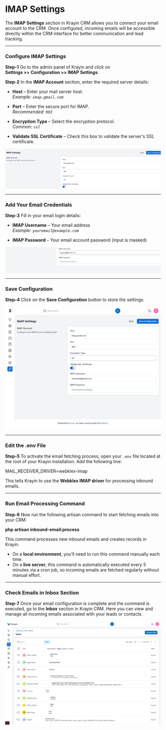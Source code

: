 <!-- wp:heading -->
# IMAP Settings
<!-- /wp:heading -->

<!-- wp:paragraph -->
The **IMAP Settings** section in Krayin CRM allows you to connect your email account to the CRM. Once configured, incoming emails will be accessible directly within the CRM interface for better communication and lead tracking.
<!-- /wp:paragraph -->

---

<!-- wp:heading {"level":3} -->
### Configure IMAP Settings
<!-- /wp:heading -->

<!-- wp:paragraph -->
**Step-1** Go to the admin panel of Krayin and click on  
**Settings >> Configuration >> IMAP Settings**.
<!-- /wp:paragraph -->

<!-- wp:paragraph -->
**Step-2** In the **IMAP Account** section, enter the required server details:
<!-- /wp:paragraph -->

<!-- wp:list -->
- **Host** – Enter your mail server host.  
  _Example: `imap.gmail.com`_

- **Port** – Enter the secure port for IMAP.  
  _Recommended: `993`_

- **Encryption Type** – Select the encryption protocol.  
  _Common: `ssl`_

- **Validate SSL Certificate** – Check this box to validate the server's SSL certificate.
<!-- /wp:list -->

<!-- wp:image -->
![Server details](../../assets/2.x/images/configure/settings/imap-server.png)
<!-- /wp:image -->

---

<!-- wp:heading {"level":3} -->
### Add Your Email Credentials
<!-- /wp:heading -->

<!-- wp:paragraph -->
**Step-3** Fill in your email login details:
<!-- /wp:paragraph -->

<!-- wp:list -->
- **IMAP Username** – Your email address  
  _Example: `youremail@example.com`_

- **IMAP Password** – Your email account password (input is masked)
<!-- /wp:list -->

<!-- wp:image -->
![Email password](../../assets/2.x/images/configure/settings/email-password.png)
<!-- /wp:image -->

---

<!-- wp:heading {"level":3} -->
### Save Configuration
<!-- /wp:heading -->

<!-- wp:paragraph -->
**Step-4** Click on the **Save Configuration** button to store the settings.
<!-- /wp:paragraph -->

<!-- wp:image -->
![IMAP Save button](../../assets/2.x/images/configure/settings/imap-save-button.png)
<!-- /wp:image -->

---

<!-- wp:heading {"level":3} -->
### Edit the .env File
<!-- /wp:heading -->

<!-- wp:paragraph -->
**Step-5** To activate the email fetching process, open your `.env` file located at the root of your Krayin installation. Add the following line:
<!-- /wp:paragraph -->

<!-- wp:code -->
MAIL_RECEIVER_DRIVER=webklex-imap
<!-- /wp:code -->

<!-- wp:paragraph -->
This tells Krayin to use the **Webklex IMAP driver** for processing inbound emails.
<!-- /wp:paragraph -->

---

<!-- wp:heading {"level":3} -->
### Run Email Processing Command
<!-- /wp:heading -->

<!-- wp:paragraph -->
**Step-6** Now run the following artisan command to start fetching emails into your CRM:
<!-- /wp:paragraph -->

<!-- wp:code -->
**php artisan inbound-email:process**
<!-- /wp:code -->

<!-- wp:paragraph -->
This command processes new inbound emails and creates records in Krayin.  
- On a **local environment**, you’ll need to run this command manually each time.  
- On a **live server**, this command is automatically executed every 5 minutes via a cron job, so incoming emails are fetched regularly without manual effort.
<!-- /wp:paragraph -->

---

<!-- wp:heading {"level":3} -->
### Check Emails in Inbox Section
<!-- /wp:heading -->

<!-- wp:paragraph -->
**Step-7** Once your email configuration is complete and the command is executed, go to the **Inbox** section in Krayin CRM. Here you can view and manage all incoming emails associated with your leads or contacts.

![IMAP Save button](../../assets/2.x/images/configure/settings/imap-inbox.png)

<!-- /wp:paragraph -->
